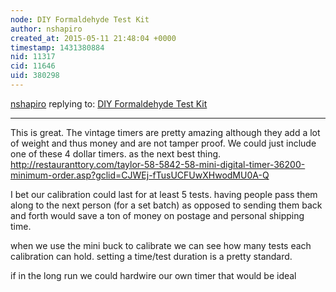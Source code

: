 ```yaml
---
node: DIY Formaldehyde Test Kit
author: nshapiro
created_at: 2015-05-11 21:48:04 +0000
timestamp: 1431380884
nid: 11317
cid: 11646
uid: 380298
---
```




[nshapiro](../profile/nshapiro) replying to: [DIY Formaldehyde Test Kit](../notes/nshapiro/11-03-2014/diy-formaldehyde-test-kit)

----
This is great. The vintage timers are pretty amazing although they add a lot of weight and thus money and are not tamper proof. We could just include one of these 4 dollar timers. as the next best thing. http://restauranttory.com/taylor-58-5842-58-mini-digital-timer-36200-minimum-order.asp?gclid=CJWEj-fTusUCFUwXHwodMU0A-Q

I bet our calibration could last for at least 5 tests. having people pass them along to the next person (for a set batch) as opposed to sending them back and forth would save a ton of money on postage and personal shipping time. 

when we use the mini buck to calibrate we can see how many tests each calibration can hold. setting a time/test duration is a pretty standard. 

if in the long run we could hardwire our own timer that would be ideal 